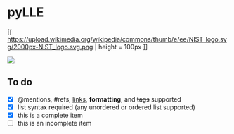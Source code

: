 # pyLLE 

[[ https://upload.wikimedia.org/wikipedia/commons/thumb/e/ee/NIST_logo.svg/2000px-NIST_logo.svg.png | height = 100px ]]

[![](https://camo.githubusercontent.com/76f0e887c183ccc31c1cb63c33d2dbf48cb2df51/68747470733a2f2f696d672e736869656c64732e696f2f62616467652f4c6963656e73652d4d49542d677265656e2e737667)](licence.txt)



## To do

- [x] @mentions, #refs, [links](), **formatting**, and <del>tags</del> supported
- [x] list syntax required (any unordered or ordered list supported)
- [x] this is a complete item
- [ ] this is an incomplete item
